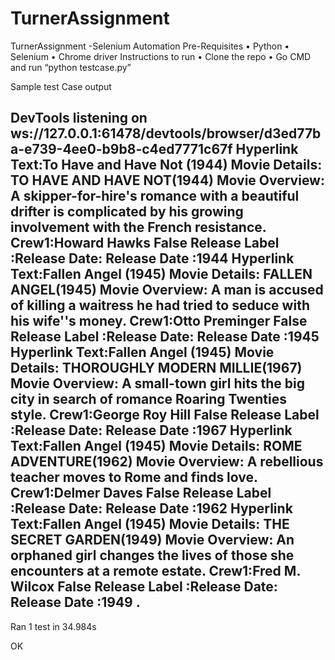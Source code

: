 # TurnerAssignment 
TurnerAssignment   -Selenium Automation
Pre-Requisites
•	Python 
•	Selenium 
•	Chrome driver
Instructions to run 
•	Clone the repo
•	Go CMD and run “python testcase.py”

Sample test Case output

DevTools listening on ws://127.0.0.1:61478/devtools/browser/d3ed77ba-e739-4ee0-b9b8-c4ed7771c67f
Hyperlink Text:To Have and Have Not (1944)
Movie Details: TO HAVE AND HAVE NOT(1944)
Movie Overview: A skipper-for-hire's romance with a beautiful drifter is complicated by his growing involvement with the French resistance.
Crew1:Howard Hawks
False
Release Label :Release Date:
Release Date :1944
Hyperlink Text:Fallen Angel (1945)
Movie Details: FALLEN ANGEL(1945)
Movie Overview: A man is accused of killing a waitress he had tried to seduce with his wife''s money.
Crew1:Otto Preminger
False
Release Label :Release Date:
Release Date :1945
Hyperlink Text:Fallen Angel (1945)
Movie Details: THOROUGHLY MODERN MILLIE(1967)
Movie Overview: A small-town girl hits the big city in search of romance Roaring Twenties style.
Crew1:George Roy Hill
False
Release Label :Release Date:
Release Date :1967
Hyperlink Text:Fallen Angel (1945)
Movie Details: ROME ADVENTURE(1962)
Movie Overview: A rebellious teacher moves to Rome and finds love.
Crew1:Delmer Daves
False
Release Label :Release Date:
Release Date :1962
Hyperlink Text:Fallen Angel (1945)
Movie Details: THE SECRET GARDEN(1949)
Movie Overview: An orphaned girl changes the lives of those she encounters at a remote estate.
Crew1:Fred M. Wilcox
False
Release Label :Release Date:
Release Date :1949
.
----------------------------------------------------------------------
Ran 1 test in 34.984s

OK




